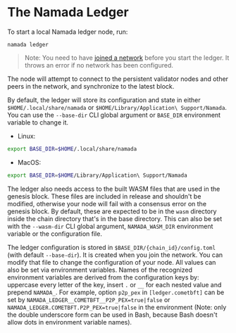 # The Namada Ledger

To start a local Namada ledger node, run:

```shell
namada ledger
```

> Note: You need to have [joined a network](./introduction/quick-start/intro.md) before you start the ledger. It throws an error if no network has been configured.

The node will attempt to connect to the persistent validator nodes and other peers in the network, and synchronize to the latest block.

By default, the ledger will store its configuration and state in either `$HOME/.local/share/namada` or `$HOME/Library/Application\ Support/Namada`. You can use the `--base-dir` CLI global argument or `BASE_DIR` environment variable to change it.

- Linux:
```bash
export BASE_DIR=$HOME/.local/share/namada
```
- MacOS:
```bash
export BASE_DIR=$HOME/Library/Application\ Support/Namada
```

The ledger also needs access to the built WASM files that are used in the genesis block. These files are included in release and shouldn't be modified, otherwise your node will fail with a consensus error on the genesis block. By default, these are expected to be in the `wasm` directory inside the chain directory that's in the base directory. This can also be set with the `--wasm-dir` CLI global argument, `NAMADA_WASM_DIR` environment variable or the configuration file.

The ledger configuration is stored in `$BASE_DIR/{chain_id}/config.toml` (with
default `--base-dir`). It is created when you join the network. You can modify
that file to change the configuration of your node. All values can also be set
via environment variables. Names of the recognized environment variables are
derived from the configuration keys by: uppercase every letter of the key,
insert `.` or `__` for each nested value and prepend `NAMADA_`. For example,
option `p2p_pex` in `[ledger.cometbft]` can be set by
`NAMADA_LEDGER__COMETBFT__P2P_PEX=true|false` or
`NAMADA_LEDGER.COMETBFT.P2P_PEX=true|false` in the environment (Note: only the
double underscore form can be used in Bash, because Bash doesn't allow dots in
environment variable names).
